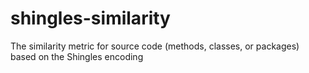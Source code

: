 # shingles-similarity
The similarity metric for source code (methods, classes, or packages) based on the Shingles encoding
